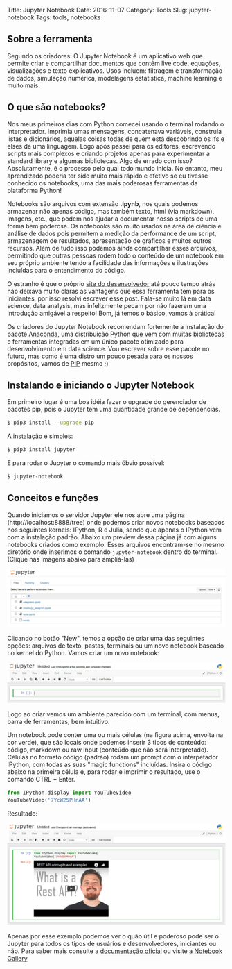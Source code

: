 Title: Jupyter Notebook
Date: 2016-11-07
Category: Tools
Slug: jupyter-notebook
Tags: tools, notebooks

[pip]: <{filename}2016-11-05_pip.md> "Gerenciador de Pacotes Python"

## Sobre a ferramenta

Segundo os criadores: O Jupyter Notebook é um aplicativo web que permite criar e compartilhar documentos que contêm live code, equações, visualizações e texto explicativos. Usos incluem: filtragem e transformação de dados, simulação numérica, modelagens estatística, machine learning e muito mais.

## O que são notebooks?

Nos meus primeiros dias com Python comecei usando o terminal rodando o interpretador. Imprimia umas mensagens, concatenava variáveis, construia listas e dicionários, aquelas coisas todas de quem está descobrindo os ifs e elses de uma linguagem. Logo após passei para os editores, escrevendo scripts mais complexos e criando projetos apenas para experimentar a standard library e algumas bibliotecas. Algo de errado com isso? Absolutamente, é o processo pelo qual todo mundo inicia. No entanto, meu aprendizado poderia ter sido muito mais rápido e efetivo se eu tivesse conhecido os notebooks, uma das mais poderosas ferramentas da plataforma Python!

Notebooks são arquivos com extensão **.ipynb**, nos quais podemos armazenar não apenas código, mas também texto, html (via markdown), imagens, etc., que podem nos ajudar a documentar nosso scripts de uma forma bem poderosa. Os notebooks são muito usados na área de ciência e análise de dados pois permitem a medição da performance de um script, armazenagem de resultados, apresentação de gráficos e muitos outros recursos. Além de tudo isso podemos ainda compartilhar esses arquivos, permitindo que outras pessoas rodem todo o conteúdo de um notebook em seu próprio ambiente tendo a facilidade das informações e ilustrações incluídas para o entendimento do código.

O estranho é que o próprio [site do desenvolvedor](http://jupyter.org/index.html) até pouco tempo atrás não deixava muito claras as vantagens que essa ferramenta tem para os iniciantes, por isso resolvi escrever esse post. Fala-se muito lá em data science, data analysis, mas infelizmente pecam por não fazerem uma introdução amigável a respeito! Bom, já temos o básico, vamos à prática!

Os criadores do Jupyter Notebook recomendam fortemente a instalação do pacote [Anaconda](https://www.continuum.io/downloads), uma distribuição Python que vem com muitas bibliotecas e ferramentas integradas em um único pacote otimizado para desenvolvimento em data science. Vou escrever sobre esse pacote no futuro, mas como é uma distro um pouco pesada para os nossos propósitos, vamos de [PIP][pip] mesmo ;)

## Instalando e iniciando o Jupyter Notebook

Em primeiro lugar é uma boa idéia fazer o upgrade do gerenciador de pacotes pip, pois o Jupyter tem uma quantidade grande de dependências.

```bash
$ pip3 install --upgrade pip
```

A instalação é simples:

```bash
$ pip3 install jupyter
```

E para rodar o Jupyter o comando mais óbvio possível:

```bash
$ jupyter-notebook
```

## Conceitos e funções

Quando iniciamos o servidor Jupyter ele nos abre uma página (http://localhost:8888/tree) onde podemos criar novos notebooks baseados nos seguintes kernels: IPython, R e Julia, sendo que apenas o IPython vem com a instalação padrão. Abaixo um preview dessa página já com alguns notebooks criados como exemplo. Esses arquivos encontram-se no mesmo diretório onde inserimos o comando `jupyter-notebook` dentro do terminal. (Clique nas imagens abaixo para ampliá-las)

<a href="images/jupyter-1.jpg" data-uk-lightbox title=""><img src="images/jupyter-1.jpg" /></a>

Clicando no botão "New", temos a opção de criar uma das seguintes opções: arquivos de texto, pastas, terminais ou um novo notebook baseado no kernel do Python. Vamos criar um novo notebook:

<a href="images/jupyter-2.jpg" data-uk-lightbox title=""><img src="images/jupyter-2.jpg" /></a>

Logo ao criar vemos um ambiente parecido com um terminal, com menus, barra de ferramentas, bem intuitivo.

Um notebook pode conter uma ou mais células (na figura acima, envolta na cor verde), que são locais onde podemos inserir 3 tipos de conteúdo: código, markdown ou raw input (conteúdo que não será interpretado). Células no formato código (padrão) rodam um prompt com o interpetador IPython, com todas as suas "magic functions" incluídas. Insira o código abaixo na primeira célula e, para rodar e imprimir o resultado, use o comando CTRL + Enter.

```python
from IPython.display import YouTubeVideo
YouTubeVideo('7YcW25PHnAA')
```
Resultado:

<a href="images/jupyter-3.jpg" data-uk-lightbox title=""><img src="images/jupyter-3.jpg" /></a>

Apenas por esse exemplo podemos ver o quão útil e poderoso pode ser o Jupyter para todos os tipos de usuários e desenvolvedores, iniciantes ou não. Para saber mais consulte a [documentação oficial](https://jupyter.readthedocs.io/en/latest/index.html) ou visite a [Notebook Gallery](http://nb.bianp.net/)

